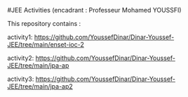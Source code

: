 #JEE Activities (encadrant : Professeur Mohamed YOUSSFI)

This repository contains :


activity1:
https://github.com/YoussefDinar/Dinar-Youssef-JEE/tree/main/enset-ioc-2


activity2:
https://github.com/YoussefDinar/Dinar-Youssef-JEE/tree/main/jpa-ap

activity3:
https://github.com/YoussefDinar/Dinar-Youssef-JEE/tree/main/jpa-ap2
